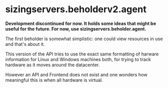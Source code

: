 # sizingservers.beholderv2.agent

**Development discontinued for now. It holds some ideas that might be useful for the future. For now, use sizingservers.beholder.agent.**  

The first beholder is somewhat simplistic: one could view resources in use and that's about it. 

This version of the API tries to use the exact same formatting of harware information for Linux and Windows machines both, for trying to track hardware as it moves around the datacenter.

However an API and Frontend does not exist and one wonders how meaningful this is when all hardware is virtual.
